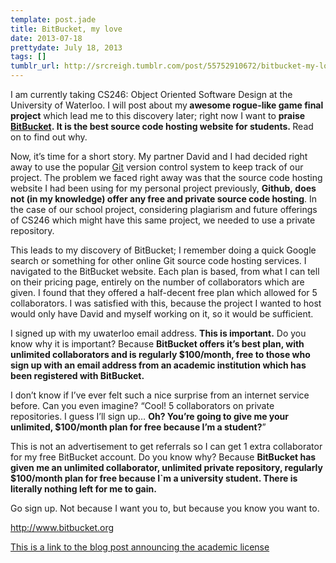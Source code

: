 ```yaml
---
template: post.jade
title: BitBucket, my love
date: 2013-07-18
prettydate: July 18, 2013
tags: []
tumblr_url: http://srcreigh.tumblr.com/post/55752910672/bitbucket-my-love
---
```

<p>I am currently taking CS246: Object Oriented Software Design at the University of Waterloo. I will post about my<strong> awesome rogue-like game final project</strong> which lead me to this discovery later; right now I want to <strong>praise <a href="http://www.bitbucket.org" target="_blank">BitBucket</a>. It is the best source code hosting website for students. </strong>Read on to find out why.</p>

<p>Now, it&#8217;s time for a short story. My partner David and I had decided right away to use the popular <a href="http://git-scm.com/" target="_blank">Git</a> version control system to keep track of our project. The problem we faced right away was that the source code hosting website I had been using for my personal project previously, <strong>Github, does not (in my knowledge) offer any free and private source code hosting</strong>. In the case of our school project, considering plagiarism and future offerings of CS246 which might have this same project, we needed to use a private repository.</p>
<p>This leads to my discovery of BitBucket; I remember doing a quick Google search or something for other online Git source code hosting services. I navigated to the BitBucket website. Each plan is based, from what I can tell on their pricing page, entirely on the number of collaborators which are given. I found that they offered a half-decent free plan which allowed for 5 collaborators. I was satisfied with this, because the project I wanted to host would only have David and myself working on it, so it would be sufficient.</p>
<p>I signed up with my uwaterloo email address. <strong>This is important.</strong> Do you know why it is important? Because <strong>BitBucket offers it&#8217;s best plan, with unlimited collaborators and is regularly $100/month, free to those who sign up with an email address from an academic institution which has been registered with BitBucket.</strong></p>
<p>I don&#8217;t know if I&#8217;ve ever felt such a nice surprise from an internet service before. Can you even imagine? &#8220;Cool! 5 collaborators on private repositories. I guess I&#8217;ll sign up&#8230; <strong>Oh? You&#8217;re going to give me your unlimited, $100/month plan for free because I&#8217;m a student?</strong>&#8221;</p>
<p>This is not an advertisement to get referrals so I can get 1 extra collaborator for my free BitBucket account. Do you know why? Because <strong>BitBucket has given me an unlimited collaborator, unlimited private repository, regularly $100/month plan for free because I`m a university student. There is literally nothing left for me to gain.</strong></p>
<p>Go sign up. Not because I want you to, but because you know you want to.</p>
<p><a href="http://www.bitbucket.org" target="_blank">http://www.bitbucket.org</a></p>
<p><a href="http://blog.bitbucket.org/2011/04/01/free-unlimited-user-source-code-hosting-for-university-students/" target="_blank">This is a link to the blog post announcing the academic license</a></p>
